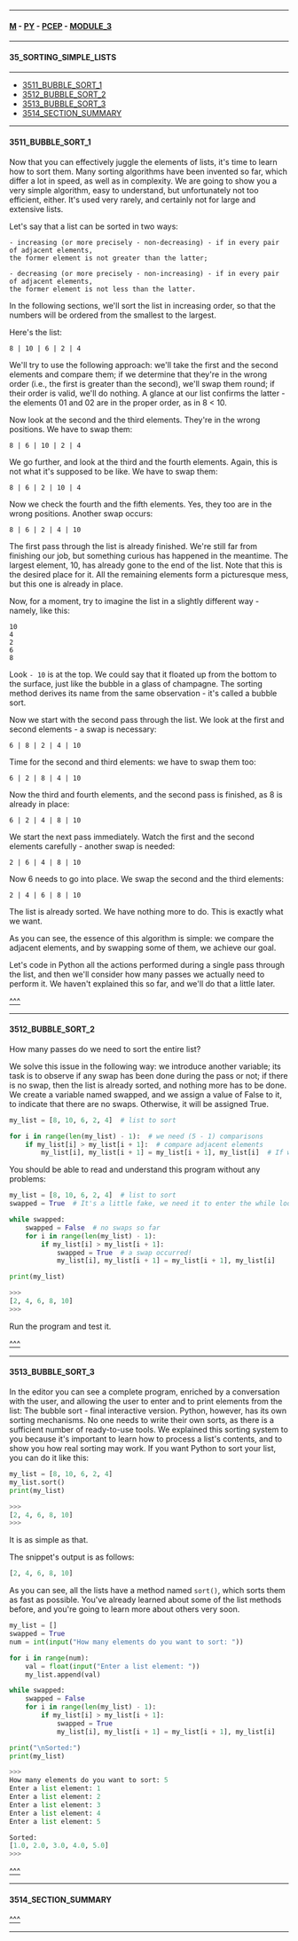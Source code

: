 
---

#### [M](https://github.com/ttltrk/TTT/blob/master/menu.md) - [PY](https://github.com/ttltrk/TTT/blob/master/PY/PY.md) - [PCEP](https://github.com/ttltrk/TTT/blob/master/PY/PCEP/PCEP.md) - [MODULE_3](https://github.com/ttltrk/TTT/blob/master/PY/PCEP/MODULE_3/MODULE_3.md)

---

#### 35_SORTING_SIMPLE_LISTS

---

* [3511_BUBBLE_SORT_1](#3511_BUBBLE_SORT_1)
* [3512_BUBBLE_SORT_2](#3512_BUBBLE_SORT_2)
* [3513_BUBBLE_SORT_3](#3513_BUBBLE_SORT_3)
* [3514_SECTION_SUMMARY](#3514_SECTION_SUMMARY)

---

#### 3511_BUBBLE_SORT_1

Now that you can effectively juggle the elements of lists, it's time to learn how to sort them. Many sorting algorithms have been invented so far, which differ a lot in speed, as well as in complexity. We are going to show you a very simple algorithm, easy to understand, but unfortunately not too efficient, either. It's used very rarely, and certainly not for large and extensive lists.

Let's say that a list can be sorted in two ways:

```
- increasing (or more precisely - non-decreasing) - if in every pair of adjacent elements,
the former element is not greater than the latter;

- decreasing (or more precisely - non-increasing) - if in every pair of adjacent elements,
the former element is not less than the latter.
```

In the following sections, we'll sort the list in increasing order, so that the numbers will be ordered from the smallest to the largest.

Here's the list:

```
8 | 10 | 6 | 2 | 4
```

We'll try to use the following approach: we'll take the first and the second elements and compare them; if we determine that they're in the wrong order (i.e., the first is greater than the second), we'll swap them round; if their order is valid, we'll do nothing. A glance at our list confirms the latter - the elements 01 and 02 are in the proper order, as in 8 < 10.

Now look at the second and the third elements. They're in the wrong positions. We have to swap them:

```
8 | 6 | 10 | 2 | 4
```

We go further, and look at the third and the fourth elements. Again, this is not what it's supposed to be like. We have to swap them:

```
8 | 6 | 2 | 10 | 4
```

Now we check the fourth and the fifth elements. Yes, they too are in the wrong positions. Another swap occurs:

```
8 | 6 | 2 | 4 | 10
```

The first pass through the list is already finished. We're still far from finishing our job, but something curious has happened in the meantime. The largest element, 10, has already gone to the end of the list. Note that this is the desired place for it. All the remaining elements form a picturesque mess, but this one is already in place.

Now, for a moment, try to imagine the list in a slightly different way - namely, like this:

```
10
4
2
6
8
```

Look ```- 10``` is at the top. We could say that it floated up from the bottom to the surface, just like the bubble in a glass of champagne. The sorting method derives its name from the same observation - it's called a bubble sort.

Now we start with the second pass through the list. We look at the first and second elements - a swap is necessary:

```
6 | 8 | 2 | 4 | 10
```

Time for the second and third elements: we have to swap them too:

```
6 | 2 | 8 | 4 | 10
```

Now the third and fourth elements, and the second pass is finished, as 8 is already in place:

```
6 | 2 | 4 | 8 | 10
```

We start the next pass immediately. Watch the first and the second elements carefully - another swap is needed:

```
2 | 6 | 4 | 8 | 10
```

Now 6 needs to go into place. We swap the second and the third elements:

```
2 | 4 | 6 | 8 | 10
```

The list is already sorted. We have nothing more to do. This is exactly what we want.

As you can see, the essence of this algorithm is simple: we compare the adjacent elements, and by swapping some of them, we achieve our goal.

Let's code in Python all the actions performed during a single pass through the list, and then we'll consider how many passes we actually need to perform it. We haven't explained this so far, and we'll do that a little later.

[^^^](#35_SORTING_SIMPLE_LISTS)

---

#### 3512_BUBBLE_SORT_2

How many passes do we need to sort the entire list?

We solve this issue in the following way: we introduce another variable; its task is to observe if any swap has been done during the pass or not; if there is no swap, then the list is already sorted, and nothing more has to be done. We create a variable named swapped, and we assign a value of False to it, to indicate that there are no swaps. Otherwise, it will be assigned True.

```py
my_list = [8, 10, 6, 2, 4]  # list to sort

for i in range(len(my_list) - 1):  # we need (5 - 1) comparisons
    if my_list[i] > my_list[i + 1]:  # compare adjacent elements
        my_list[i], my_list[i + 1] = my_list[i + 1], my_list[i]  # If we end up here, we have to swap the elements.
```

You should be able to read and understand this program without any problems:

```py
my_list = [8, 10, 6, 2, 4]  # list to sort
swapped = True  # It's a little fake, we need it to enter the while loop.

while swapped:
    swapped = False  # no swaps so far
    for i in range(len(my_list) - 1):
        if my_list[i] > my_list[i + 1]:
            swapped = True  # a swap occurred!
            my_list[i], my_list[i + 1] = my_list[i + 1], my_list[i]

print(my_list)

>>>
[2, 4, 6, 8, 10]
>>>
```

Run the program and test it.

[^^^](#35_SORTING_SIMPLE_LISTS)

---

#### 3513_BUBBLE_SORT_3

In the editor you can see a complete program, enriched by a conversation with the user, and allowing the user to enter and to print elements from the list: The bubble sort - final interactive version.
Python, however, has its own sorting mechanisms. No one needs to write their own sorts, as there is a sufficient number of ready-to-use tools.
We explained this sorting system to you because it's important to learn how to process a list's contents, and to show you how real sorting may work.
If you want Python to sort your list, you can do it like this:

```py
my_list = [8, 10, 6, 2, 4]
my_list.sort()
print(my_list)

>>>
[2, 4, 6, 8, 10]
>>>
```

It is as simple as that.

The snippet's output is as follows:

```py
[2, 4, 6, 8, 10]
```

As you can see, all the lists have a method named ```sort()```, which sorts them as fast as possible. You've already learned about some of the list methods before, and you're going to learn more about others very soon.

```py
my_list = []
swapped = True
num = int(input("How many elements do you want to sort: "))

for i in range(num):
    val = float(input("Enter a list element: "))
    my_list.append(val)

while swapped:
    swapped = False
    for i in range(len(my_list) - 1):
        if my_list[i] > my_list[i + 1]:
            swapped = True
            my_list[i], my_list[i + 1] = my_list[i + 1], my_list[i]

print("\nSorted:")
print(my_list)

>>>
How many elements do you want to sort: 5
Enter a list element: 1
Enter a list element: 2
Enter a list element: 3
Enter a list element: 4
Enter a list element: 5

Sorted:
[1.0, 2.0, 3.0, 4.0, 5.0]
>>>
```

[^^^](#35_SORTING_SIMPLE_LISTS)

---

#### 3514_SECTION_SUMMARY

[^^^](#35_SORTING_SIMPLE_LISTS)

---
